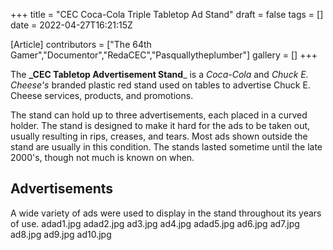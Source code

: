 +++
title = "CEC Coca-Cola Triple Tabletop Ad Stand"
draft = false
tags = []
date = 2022-04-27T16:21:15Z

[Article]
contributors = ["The 64th Gamer","Documentor","RedaCEC","Pasquallytheplumber"]
gallery = []
+++

The **_CEC Tabletop Advertisement Stand**_ is a _Coca-Cola_ and _Chuck E. Cheese's_ branded plastic red stand used on tables to advertise Chuck E. Cheese services, products, and promotions.

The stand can hold up to three advertisements, each placed in a curved holder. The stand is designed to make it hard for the ads to be taken out, usually resulting in rips, creases, and tears. Most ads shown outside the stand are usually in this condition. The stands lasted sometime until the late 2000's, though not much is known on when.

## Advertisements ##
A wide variety of ads were used to display in the stand throughout its years of use.
<gallery>
adad1.jpg
adad2.jpg
ad3.jpg
ad4.jpg
adad5.jpg
ad6.jpg
ad7.jpg
ad8.jpg
ad9.jpg
ad10.jpg
</gallery>